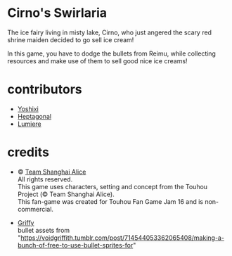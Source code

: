 # Cirno's Swirlaria
The ice fairy living in misty lake, Cirno, who just angered the scary red shrine maiden decided to go sell ice cream!

In this game, you have to dodge the bullets from Reimu, while collecting resources and make use of them to sell good nice ice creams!

# contributors
- <a href = "https://github.com/digitalyoshixi">Yoshixi</a>
- <a href = "https://github.com/heptagonal7">Heptagonal</a>
- <a href = "https://github.com/219237d">Lumiere</a>

# credits
- © <a href = "https://www16.big.or.jp/~zun/">Team Shanghai Alice</a>  
All rights reserved.  
This game uses characters, setting and concept from the Touhou Project (© Team Shanghai Alice).  
This fan-game was created for Touhou Fan Game Jam 16 and is non-commercial.

- <a href = "https://voidgriffith.tumblr.com/">Griffy</a>  
bullet assets from "https://voidgriffith.tumblr.com/post/714544053362065408/making-a-bunch-of-free-to-use-bullet-sprites-for"
